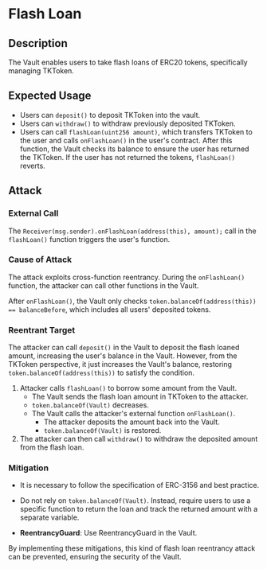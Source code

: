 # Flash Loan

## Description

The Vault enables users to take flash loans of ERC20 tokens, specifically managing TKToken.

## Expected Usage

- Users can `deposit()` to deposit TKToken into the vault.
- Users can `withdraw()` to withdraw previously deposited TKToken.
- Users can call `flashLoan(uint256 amount)`, which transfers TKToken to the user and calls `onFlashLoan()` in the user's contract. After this function, the Vault checks its balance to ensure the user has returned the TKToken. If the user has not returned the tokens, `flashLoan()` reverts.

## Attack

### External Call

The `Receiver(msg.sender).onFlashLoan(address(this), amount);` call in the `flashLoan()` function triggers the user's function.

### Cause of Attack

The attack exploits cross-function reentrancy. During the `onFlashLoan()` function, the attacker can call other functions in the Vault.

After `onFlashLoan()`, the Vault only checks `token.balanceOf(address(this)) == balanceBefore`, which includes all users' deposited tokens.

### Reentrant Target

The attacker can call `deposit()` in the Vault to deposit the flash loaned amount, increasing the user's balance in the Vault. However, from the TKToken perspective, it just increases the Vault's balance, restoring `token.balanceOf(address(this))` to satisfy the condition.

1. Attacker calls `flashLoan()` to borrow some amount from the Vault.
   - The Vault sends the flash loan amount in TKToken to the attacker.
   - `token.balanceOf(Vault)` decreases.
   - The Vault calls the attacker's external function `onFlashLoan()`.
     - The attacker deposits the amount back into the Vault.
     - `token.balanceOf(Vault)` is restored.
2. The attacker can then call `withdraw()` to withdraw the deposited amount from the flash loan.

### Mitigation

- It is necessary to follow the specification of ERC-3156 and best practice.

- Do not rely on `token.balanceOf(Vault)`. Instead, require users to use a specific function to return the loan and track the returned amount with a separate variable.

- **ReentrancyGuard**: Use ReentrancyGuard in the Vault.

By implementing these mitigations, this kind of flash loan reentrancy attack can be prevented, ensuring the security of the Vault.

